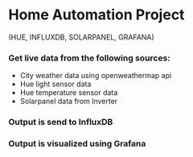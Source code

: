 # Home Automation Project 
(HUE, INFLUXDB, SOLARPANEL, GRAFANA)
### Get live data from the following sources:
* City weather data using openweathermap api
* Hue light sensor data
* Hue temperature sensor data
* Solarpanel data from Inverter

### Output is send to InfluxDB
### Output is visualized using Grafana

